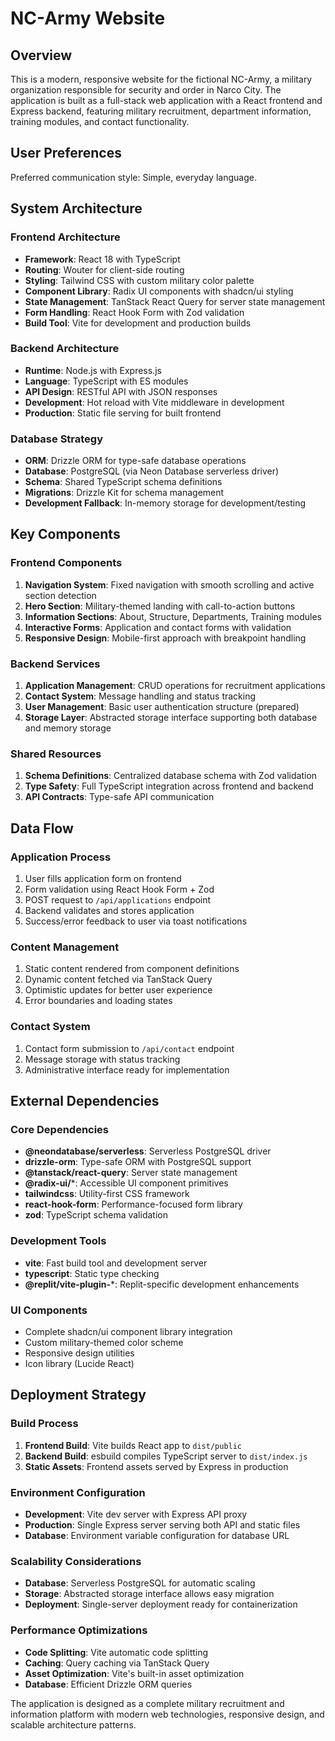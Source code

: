 # NC-Army Website

## Overview

This is a modern, responsive website for the fictional NC-Army, a military organization responsible for security and order in Narco City. The application is built as a full-stack web application with a React frontend and Express backend, featuring military recruitment, department information, training modules, and contact functionality.

## User Preferences

Preferred communication style: Simple, everyday language.

## System Architecture

### Frontend Architecture
- **Framework**: React 18 with TypeScript
- **Routing**: Wouter for client-side routing
- **Styling**: Tailwind CSS with custom military color palette
- **Component Library**: Radix UI components with shadcn/ui styling
- **State Management**: TanStack React Query for server state management
- **Form Handling**: React Hook Form with Zod validation
- **Build Tool**: Vite for development and production builds

### Backend Architecture
- **Runtime**: Node.js with Express.js
- **Language**: TypeScript with ES modules
- **API Design**: RESTful API with JSON responses
- **Development**: Hot reload with Vite middleware in development
- **Production**: Static file serving for built frontend

### Database Strategy
- **ORM**: Drizzle ORM for type-safe database operations
- **Database**: PostgreSQL (via Neon Database serverless driver)
- **Schema**: Shared TypeScript schema definitions
- **Migrations**: Drizzle Kit for schema management
- **Development Fallback**: In-memory storage for development/testing

## Key Components

### Frontend Components
1. **Navigation System**: Fixed navigation with smooth scrolling and active section detection
2. **Hero Section**: Military-themed landing with call-to-action buttons
3. **Information Sections**: About, Structure, Departments, Training modules
4. **Interactive Forms**: Application and contact forms with validation
5. **Responsive Design**: Mobile-first approach with breakpoint handling

### Backend Services
1. **Application Management**: CRUD operations for recruitment applications
2. **Contact System**: Message handling and status tracking
3. **User Management**: Basic user authentication structure (prepared)
4. **Storage Layer**: Abstracted storage interface supporting both database and memory storage

### Shared Resources
1. **Schema Definitions**: Centralized database schema with Zod validation
2. **Type Safety**: Full TypeScript integration across frontend and backend
3. **API Contracts**: Type-safe API communication

## Data Flow

### Application Process
1. User fills application form on frontend
2. Form validation using React Hook Form + Zod
3. POST request to `/api/applications` endpoint
4. Backend validates and stores application
5. Success/error feedback to user via toast notifications

### Content Management
1. Static content rendered from component definitions
2. Dynamic content fetched via TanStack Query
3. Optimistic updates for better user experience
4. Error boundaries and loading states

### Contact System
1. Contact form submission to `/api/contact` endpoint
2. Message storage with status tracking
3. Administrative interface ready for implementation

## External Dependencies

### Core Dependencies
- **@neondatabase/serverless**: Serverless PostgreSQL driver
- **drizzle-orm**: Type-safe ORM with PostgreSQL support
- **@tanstack/react-query**: Server state management
- **@radix-ui/***: Accessible UI component primitives
- **tailwindcss**: Utility-first CSS framework
- **react-hook-form**: Performance-focused form library
- **zod**: TypeScript schema validation

### Development Tools
- **vite**: Fast build tool and development server
- **typescript**: Static type checking
- **@replit/vite-plugin-***: Replit-specific development enhancements

### UI Components
- Complete shadcn/ui component library integration
- Custom military-themed color scheme
- Responsive design utilities
- Icon library (Lucide React)

## Deployment Strategy

### Build Process
1. **Frontend Build**: Vite builds React app to `dist/public`
2. **Backend Build**: esbuild compiles TypeScript server to `dist/index.js`
3. **Static Assets**: Frontend assets served by Express in production

### Environment Configuration
- **Development**: Vite dev server with Express API proxy
- **Production**: Single Express server serving both API and static files
- **Database**: Environment variable configuration for database URL

### Scalability Considerations
- **Database**: Serverless PostgreSQL for automatic scaling
- **Storage**: Abstracted storage interface allows easy migration
- **Deployment**: Single-server deployment ready for containerization

### Performance Optimizations
- **Code Splitting**: Vite automatic code splitting
- **Caching**: Query caching via TanStack Query
- **Asset Optimization**: Vite's built-in asset optimization
- **Database**: Efficient Drizzle ORM queries

The application is designed as a complete military recruitment and information platform with modern web technologies, responsive design, and scalable architecture patterns.
